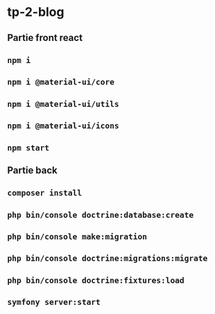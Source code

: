 # tp-2-blog

## Partie front react

## `npm i`
## `npm i @material-ui/core`
## `npm i @material-ui/utils`
## `npm i @material-ui/icons`
## `npm start`

## Partie back

## `composer install`
## `php bin/console doctrine:database:create`
## `php bin/console make:migration`
## `php bin/console doctrine:migrations:migrate`
## `php bin/console doctrine:fixtures:load`
## `symfony server:start`
